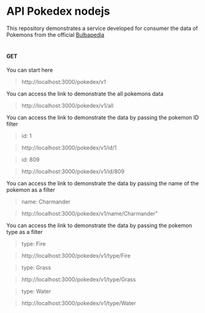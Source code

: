 # API Pokedex nodejs
This repository demonstrates a service developed for
consumer the data of Pokemons from the official [Bulbapedia](https://bulbapedia.bulbagarden.net/wiki/Main_Page)

#
#### GET
You can start here
>http://localhost:3000/pokedex/v1

You can access the link to demonstrate the all pokemons data
>http://localhost:3000/pokedex/v1/all

You can access the link to demonstrate the data by passing the pokemon ID filter
> id: 1

> http://localhost:3000/pokedex/v1/id/1

> id: 809

> http://localhost:3000/pokedex/v1/id/809

You can access the link to demonstrate the data by passing the name of the pokemon as a filter
> name: Charmander

> http://localhost:3000/pokedex/v1/name/Charmander"

You can access the link to demonstrate the data by passing the pokemon type as a filter
> type: Fire

> http://localhost:3000/pokedex/v1/type/Fire

> type: Grass

> http://localhost:3000/pokedex/v1/type/Grass

> type: Water

> http://localhost:3000/pokedex/v1/type/Water
